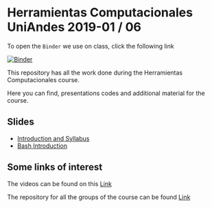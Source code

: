 # Herramientas Computacionales UniAndes 2019-01 / 06

To open the `Binder` we use on class, click the following link

[![Binder](https://mybinder.org/badge.svg)](https://mybinder.org/v2/gh/ComputoCienciasUniandes/FISI2026-201910/master?urlpath=lab)


This repository has all the work done during the Herramientas Computacionales course.


Here you can find, presentations codes and additional material for the course.

## Slides
- [Introduction and Syllabus](https://github.com/jmsevillam/Herramientas-Computacionales-UniAndes/blob/master/Slides/Intro.pdf)
- [Bash Introduction](https://github.com/jmsevillam/Herramientas-Computacionales-UniAndes/blob/master/Slides/1%20Bash%20Slides.pdf)

## Some links of interest
The videos can be found on this [Link](https://www.youtube.com/playlist?list=PLHQtzvthdVM_MGC9dPFKe4hPAwBd_7RJ3)

The repository for all the groups of the course can be found [Link](https://github.com/ComputoCienciasUniandes/FISI2026-201910)
